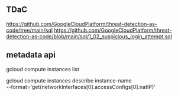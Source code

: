 ## TDaC

https://github.com/GoogleCloudPlatform/threat-detection-as-code/tree/main/sql
https://github.com/GoogleCloudPlatform/threat-detection-as-code/blob/main/sql/1_02_suspicious_login_attempt.sql

## metadata api
gcloud compute instances list

gcloud compute instances describe instance-name \
  --format='get(networkInterfaces[0].accessConfigs[0].natIP)'
 
